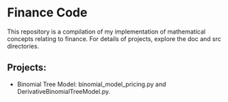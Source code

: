 # Finance Code
This repository is a compilation of my implementation of mathematical concepts relating to finance. For details of 
projects, explore the doc and src directories.

## Projects:

- Binomial Tree Model: binomial_model_pricing.py and DerivativeBinomialTreeModel.py.